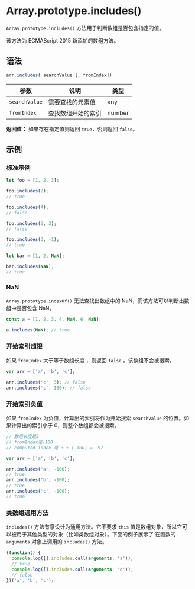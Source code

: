 # Array.prototype.includes()

`Array.prototype.includes()` 方法用于判断数组是否包含指定的值。

该方法为 ECMAScript 2015 新添加的数组方法。

## 语法

```js
arr.includes( searchValue [, fromIndex])
```

| 参数          | 说明               | 类型   |
| ------------- | ------------------ | ------ |
| `searchValue` | 需要查找的元素值   | any    |
| `fromIndex`   | 查找数组开始的索引 | number |

**返回值：** 如果存在指定值则返回 `true`，否则返回 `false`。

## 示例

### 标准示例

```js
let foo = [1, 2, 3];

foo.includes(2);
// true

foo.includes(4);
// false

foo.includes(3, 3);
// false

foo.includes(3, -1);
// true

let bar = [1, 2, NaN];

bar.includes(NaN);
// true
```

### NaN

`Array.prototype.indexOf()` 无法查找出数组中的 NaN，而该方法可以判断出数组中是否包含 NaN。

```js
const a = [1, 2, 3, 4, NaN, 6, NaN];

a.includes(NaN); // true
```

### 开始索引超限

如果 `fromIndex` 大于等于数组长度 ，则返回 `false` 。该数组不会被搜索。

```js
var arr = ['a', 'b', 'c'];

arr.includes('c', 3); // false
arr.includes('c', 100); // false
```

### 开始索引负值

如果 `fromIndex` 为负值，计算出的索引将作为开始搜索 `searchValue` 的位置。如果计算出的索引小于 0，则整个数组都会被搜索。

```js
// 数组长度是3
// fromIndex是-100
// computed index 是 3 + (-100) = -97

var arr = ['a', 'b', 'c'];

arr.includes('a', -100);
// true
arr.includes('b', -100);
// true
arr.includes('c', -100);
// true
```

### 类数组通用方法

`includes()` 方法有意设计为通用方法。它不要求 `this` 值是数组对象，所以它可以被用于其他类型的对象（比如类数组对象）。下面的例子展示了 在函数的 `arguments` 对象上调用的 `includes()` 方法。

```js
(function() {
  console.log([].includes.call(arguments, 'a'));
  // true
  console.log([].includes.call(arguments, 'd'));
  // false
})('a', 'b', 'c');
```
